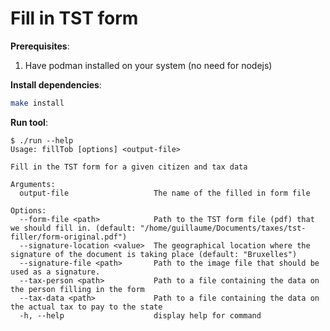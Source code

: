 # Fill in TST form

**Prerequisites**:
1. Have podman installed on your system (no need for nodejs)

**Install dependencies**:  
```bash
make install
```

**Run tool**:  
```console
$ ./run --help
Usage: fillTob [options] <output-file>

Fill in the TST form for a given citizen and tax data

Arguments:
  output-file                   The name of the filled in form file

Options:
  --form-file <path>            Path to the TST form file (pdf) that we should fill in. (default: "/home/guillaume/Documents/taxes/tst-filler/form-original.pdf")
  --signature-location <value>  The geographical location where the signature of the document is taking place (default: "Bruxelles")
  --signature-file <path>       Path to the image file that should be used as a signature.
  --tax-person <path>           Path to a file containing the data on the person filling in the form
  --tax-data <path>             Path to a file containing the data on the actual tax to pay to the state
  -h, --help                    display help for command
```
